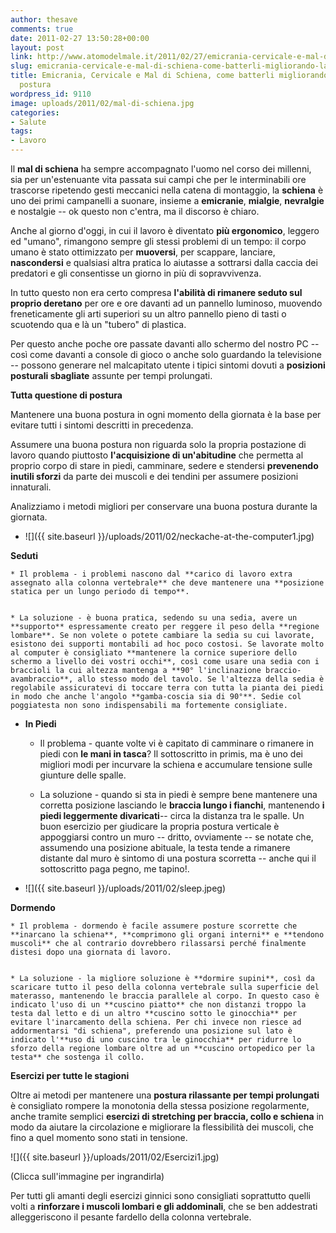 ```yaml
---
author: thesave
comments: true
date: 2011-02-27 13:50:28+00:00
layout: post
link: http://www.atomodelmale.it/2011/02/27/emicrania-cervicale-e-mal-di-schiena-come-batterli-migliorando-la-propria-postura/
slug: emicrania-cervicale-e-mal-di-schiena-come-batterli-migliorando-la-propria-postura
title: Emicrania, Cervicale e Mal di Schiena, come batterli migliorando la propria
  postura
wordpress_id: 9110
image: uploads/2011/02/mal-di-schiena.jpg
categories:
- Salute
tags:
- Lavoro
---
```


Il **mal di schiena** ha sempre accompagnato l'uomo nel corso dei millenni, sia per un'estenuante vita passata sui campi che per le interminabili ore trascorse ripetendo gesti meccanici nella catena di montaggio, la **schiena** è uno dei primi campanelli a suonare, insieme a **emicranie**, **mialgie**, **nevralgie** e nostalgie -- ok questo non c'entra, ma il discorso è chiaro.

Anche al giorno d'oggi, in cui il lavoro è diventato **più ergonomico**, leggero ed "umano", rimangono sempre gli stessi problemi di un tempo: il corpo umano è stato ottimizzato per **muoversi**, per scappare, lanciare, **nascondersi** e qualsiasi altra pratica lo aiutasse a sottrarsi dalla caccia dei predatori e gli consentisse un giorno in più di sopravvivenza.

In tutto questo non era certo compresa **l'abilità di rimanere seduto sul proprio deretano** per ore e ore davanti ad un pannello luminoso, muovendo freneticamente gli arti superiori su un altro pannello pieno di tasti o scuotendo qua e là un "tubero" di plastica.

Per questo anche poche ore passate davanti allo schermo del nostro PC -- così come davanti a console di gioco o anche solo guardando la televisione -- possono generare nel malcapitato utente i tipici sintomi dovuti a **posizioni posturali sbagliate** assunte per tempi prolungati.

**Tutta questione di postura**

Mantenere una buona postura in ogni momento della giornata è la base per evitare tutti i sintomi descritti in precedenza.

Assumere una buona postura non riguarda solo la propria postazione di lavoro quando piuttosto **l'acquisizione di un'abitudine** che permetta al proprio corpo di stare in piedi, camminare, sedere e stendersi **prevenendo inutili sforzi** da parte dei muscoli e dei tendini per assumere posizioni innaturali.

Analizziamo i metodi migliori per conservare una buona postura durante la giornata.

    
  * ![]({{ site.baseurl }}/uploads/2011/02/neckache-at-the-computer1.jpg)

**Seduti**

    
    * Il problema - i problemi nascono dal **carico di lavoro extra assegnato alla colonna vertebrale** che deve mantenere una **posizione statica per un lungo periodo di tempo**.

    
    * La soluzione - è buona pratica, sedendo su una sedia, avere un **supporto** espressamente creato per reggere il peso della **regione lombare**. Se non volete o potete cambiare la sedia su cui lavorate, esistono dei supporti montabili ad hoc poco costosi. Se lavorate molto al computer è consigliato **mantenere la cornice superiore dello schermo a livello dei vostri occhi**, così come usare una sedia con i braccioli la cui altezza mantenga a **90° l'inclinazione braccio-avambraccio**, allo stesso modo del tavolo. Se l'altezza della sedia è regolabile assicuratevi di toccare terra con tutta la pianta dei piedi in modo che anche l'angolo **gamba-coscia sia di 90°**. Sedie col poggiatesta non sono indispensabili ma fortemente consigliate.

    
  * **In Piedi**

    
    * Il problema - quante volte vi è capitato di camminare o rimanere in piedi con **le mani in tasca**? Il sottoscritto in primis, ma è uno dei migliori modi per incurvare la schiena e accumulare tensione sulle giunture delle spalle.

    
    * La soluzione - quando si sta in piedi è sempre bene mantenere una corretta posizione lasciando le **braccia lungo i fianchi**, mantenendo **i piedi leggermente divaricati**-- circa la distanza tra le spalle. Un buon esercizio per giudicare la propria postura verticale è appoggiarsi contro un muro -- dritto, ovviamente -- se notate che, assumendo una posizione abituale, la testa tende a rimanere distante dal muro è sintomo di una postura scorretta -- anche qui il sottoscritto paga pegno, me tapino!.

    
  * ![]({{ site.baseurl }}/uploads/2011/02/sleep.jpeg)

**Dormendo**

    
    * Il problema - dormendo è facile assumere posture scorrette che **inarcano la schiena**, **comprimono gli organi interni** e **tendono muscoli** che al contrario dovrebbero rilassarsi perché finalmente distesi dopo una giornata di lavoro.

    
    * La soluzione - la migliore soluzione è **dormire supini**, così da scaricare tutto il peso della colonna vertebrale sulla superficie del materasso, mantenendo le braccia parallele al corpo. In questo caso è indicato l'uso di un **cuscino piatto** che non distanzi troppo la testa dal letto e di un altro **cuscino sotto le ginocchia** per evitare l'inarcamento della schiena. Per chi invece non riesce ad addormentarsi "di schiena", preferendo una posizione sul lato è indicato l'**uso di uno cuscino tra le ginocchia** per ridurre lo sforzo della regione lombare oltre ad un **cuscino ortopedico per la testa** che sostenga il collo.

**Esercizi per tutte le stagioni**

Oltre ai metodi per mantenere una **postura rilassante per tempi prolungati** è consigliato rompere la monotonia della stessa posizione regolarmente, anche tramite semplici **esercizi di stretching per braccia, collo e schiena** in modo da aiutare la circolazione e migliorare la flessibilità dei muscoli, che fino a quel momento sono stati in tensione.

![]({{ site.baseurl }}/uploads/2011/02/Esercizi1.jpg)

(Clicca sull'immagine per ingrandirla)

Per tutti gli amanti degli esercizi ginnici sono consigliati soprattutto quelli volti a **rinforzare i muscoli lombari e gli addominali**, che se ben addestrati alleggeriscono il pesante fardello della colonna vertebrale.

